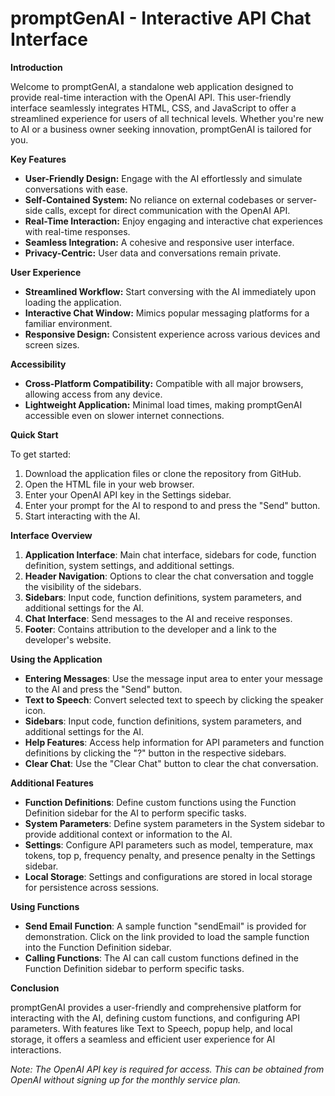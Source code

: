 # promptGenAI - Interactive API Chat Interface

**Introduction**

Welcome to promptGenAI, a standalone web application designed to provide real-time interaction with the OpenAI API. This user-friendly interface seamlessly integrates HTML, CSS, and JavaScript to offer a streamlined experience for users of all technical levels. Whether you're new to AI or a business owner seeking innovation, promptGenAI is tailored for you.

**Key Features**

- **User-Friendly Design:** Engage with the AI effortlessly and simulate conversations with ease.
- **Self-Contained System:** No reliance on external codebases or server-side calls, except for direct communication with the OpenAI API.
- **Real-Time Interaction:** Enjoy engaging and interactive chat experiences with real-time responses.
- **Seamless Integration:** A cohesive and responsive user interface.
- **Privacy-Centric:** User data and conversations remain private.

**User Experience**

- **Streamlined Workflow:** Start conversing with the AI immediately upon loading the application.
- **Interactive Chat Window:** Mimics popular messaging platforms for a familiar environment.
- **Responsive Design:** Consistent experience across various devices and screen sizes.

**Accessibility**

- **Cross-Platform Compatibility:** Compatible with all major browsers, allowing access from any device.
- **Lightweight Application:** Minimal load times, making promptGenAI accessible even on slower internet connections.

**Quick Start**

To get started:

1. Download the application files or clone the repository from GitHub.
2. Open the HTML file in your web browser.
3. Enter your OpenAI API key in the Settings sidebar.
4. Enter your prompt for the AI to respond to and press the "Send" button.
5. Start interacting with the AI.

**Interface Overview**

1. **Application Interface**: Main chat interface, sidebars for code, function definition, system settings, and additional settings.
2. **Header Navigation**: Options to clear the chat conversation and toggle the visibility of the sidebars.
3. **Sidebars**: Input code, function definitions, system parameters, and additional settings for the AI.
4. **Chat Interface**: Send messages to the AI and receive responses.
5. **Footer**: Contains attribution to the developer and a link to the developer's website.

**Using the Application**

- **Entering Messages**: Use the message input area to enter your message to the AI and press the "Send" button.
- **Text to Speech**: Convert selected text to speech by clicking the speaker icon.
- **Sidebars**: Input code, function definitions, system parameters, and additional settings for the AI.
- **Help Features**: Access help information for API parameters and function definitions by clicking the "?" button in the respective sidebars.
- **Clear Chat**: Use the "Clear Chat" button to clear the chat conversation.

**Additional Features**

- **Function Definitions**: Define custom functions using the Function Definition sidebar for the AI to perform specific tasks.
- **System Parameters**: Define system parameters in the System sidebar to provide additional context or information to the AI.
- **Settings**: Configure API parameters such as model, temperature, max tokens, top p, frequency penalty, and presence penalty in the Settings sidebar.
- **Local Storage**: Settings and configurations are stored in local storage for persistence across sessions.

**Using Functions**

- **Send Email Function**: A sample function "sendEmail" is provided for demonstration. Click on the link provided to load the sample function into the Function Definition sidebar.
- **Calling Functions**: The AI can call custom functions defined in the Function Definition sidebar to perform specific tasks.

**Conclusion**

promptGenAI provides a user-friendly and comprehensive platform for interacting with the AI, defining custom functions, and configuring API parameters. With features like Text to Speech, popup help, and local storage, it offers a seamless and efficient user experience for AI interactions.

*Note: The OpenAI API key is required for access. This can be obtained from OpenAI without signing up for the monthly service plan.*
